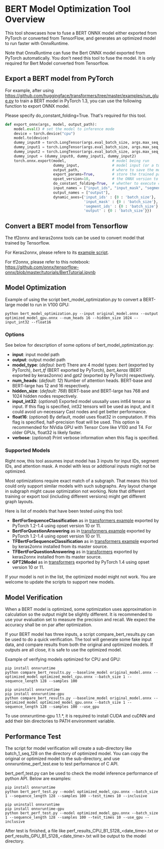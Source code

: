 # BERT Model Optimization Tool Overview

This tool showcases how to fuse a BERT ONNX model either exported from PyTorch or converted from TensorFlow, and generates an optimized model to run faster with OnnxRuntime.

Note that OnnxRuntime can fuse the Bert ONNX model exported from PyTorch automatically. You don't need this tool to fuse the model. It is only required for Bert Model converted from Tensorflow. 

## Export a BERT model from PyTorch
For example, after using https://github.com/huggingface/transformers/tree/master/examples/run_glue.py to train a BERT model in PyTorch 1.3, you can use the following function to export ONNX model. 

Please specify do_constant_folding=True. That's required for this tool.

```python
def export_onnx(args, model, output_path):
    model.eval() # set the model to inference mode
    device = torch.device("cpu")
    model.to(device)
    dummy_input0 = torch.LongTensor(args.eval_batch_size, args.max_seq_length).fill_(1).to(device)
    dummy_input1 = torch.LongTensor(args.eval_batch_size, args.max_seq_length).fill_(1).to(device)
    dummy_input2 = torch.LongTensor(args.eval_batch_size, args.max_seq_length).fill_(0).to(device)
    dummy_input = (dummy_input0, dummy_input1, dummy_input2)
    torch.onnx.export(model,                     # model being run
                      dummy_input,               # model input (or a tuple for multiple inputs)
                      output_path,               # where to save the model (can be a file or file-like object)
                      export_params=True,        # store the trained parameter weights inside the model file
                      opset_version=10,          # the ONNX version to export the model to
                      do_constant_folding=True,  # whether to execute constant folding for optimization
                      input_names = ["input_ids", "input_mask", "segment_ids"],
                      output_names = ["output"],
                      dynamic_axes={'input_ids' : {0 : 'batch_size'},    # variable length axes
                                    'input_mask' : {0 : 'batch_size'},
                                    'segment_ids' : {0 : 'batch_size'},
                                    'output' : {0 : 'batch_size'}})
```

## Convert a BERT model from Tensorflow

The tf2onnx and keras2onnx tools can be used to convert model that trained by Tensorflow.

For Keras2onnx, please refere to its [example script](https://github.com/onnx/keras-onnx/blob/master/applications/nightly_build/test_transformers.py).

For tf2onnx, please refer to this notebook: https://github.com/onnx/tensorflow-onnx/blob/master/tutorials/BertTutorial.ipynb


## Model Optimization

Example of using the script bert_model_optimization.py to convert a BERT-large model to run in V100 GPU:
```console
python bert_model_optimization.py --input original_model.onnx --output optimized_model_gpu.onnx --num_heads 16 --hidden_size 1024 --input_int32 --float16
```

### Options

See below for description of some options of bert_model_optimization.py:

- **input**: input model path
- **output**: output model path
- **model_type**: (*defaul: bert*)
    There are 4 model types: *bert* (exported by PyTorch), *bert_tf* (BERT exported by PyTorch), *bert_keras* (BERT exported by keras2onnx) and *gpt2* (exported by PyTorch) respectively.
- **num_heads**: (*default: 12*)
    Number of attention heads. BERT-base and BERT-large has 12 and 16 respectively.
- **hidden_size**: (*default: 768*)
    BERT-base and BERT-large has 768 and 1024 hidden nodes respectively.
- **input_int32**: (*optional*)
    Exported model ususally uses int64 tensor as input. If this flag is specified, int32 tensors will be used as input, and it could avoid un-necessary Cast nodes and get better performance.
- **float16**: (*optional*)
    By default, model uses float32 in computation. If this flag is specified, half-precision float will be used. This option is recommended for NVidia GPU with Tensor Core like V100 and T4. For older GPUs, float32 is likely faster.
- **verbose**: (*optional*)
    Print verbose information when this flag is specified.

### Supported Models

Right now, this tool assumes input model has 3 inputs for input IDs, segment IDs, and attention mask. A model with less or addtional inputs might not be optimized.

Most optimizations require exact match of a subgraph. That means this tool could only support similar models with such subgraphs. Any layout change in subgraph might cause optimization not working. Note that different training or export tool (including different versions) might get different graph layouts.

Here is list of models that have been tested using this tool:
- **BertForSequenceClassification** as in [transformers example](https://github.com/huggingface/transformers/blob/master/examples/run_glue.py) exported by PyTorch 1.2-1.4 using opset version 10 or 11.
- **BertForQuestionAnswering** as in [transformers example](https://github.com/huggingface/transformers/blob/master/examples/run_squad.py) exported by PyTorch 1.2-1.4 using opset version 10 or 11.
- **TFBertForSequenceClassification** as in [transformers example](https://github.com/huggingface/transformers/blob/master/examples/run_tf_glue.py) exported by keras2onnx installed from its master source.
- **TFBertForQuestionAnswering** as in [transformers](https://github.com/huggingface/transformers/) exported by keras2onnx installed from its master source.
- **GPT2Model** as in [transformers](https://github.com/huggingface/transformers/) exported by PyTorch 1.4 using opset version 10 or 11.

If your model is not in the list, the optimized model might not work. You are welcome to update the scripts to support new models.

## Model Verification

When a BERT model is optimized, some optimization uses approximation in calculation so the output might be slightly different. It is recommended to use your evaluation set to measure the precision and recall. We expect the accuracy shall be on par after optimization.

If your BERT model has three inputs, a script compare_bert_results.py can be used to do a quick verification. The tool will generate some fake input data, and compare results from both the original and optimized models. If outputs are all close, it is safe to use the optimized model.

Example of verifying models optimized for CPU and GPU:

```console
pip install onnxruntime
python compare_bert_results.py --baseline_model original_model.onnx --optimized_model optimized_model_cpu.onnx --batch_size 1 --sequence_length 128 --samples 100

pip uninstall onnxruntime
pip install onnxruntime-gpu
python compare_bert_results.py --baseline_model original_model.onnx --optimized_model optimized_model_gpu.onnx --batch_size 1 --sequence_length 128 --samples 100 --use_gpu
```

To use onnxruntime-gpu 1.1.*, it is required to install CUDA and cuDNN and add their bin directories to PATH environment variable.

## Performance Test

The script for model verification will create a sub-directory like batch_1_seq_128 on the directory of optimized model. You can copy the original or optimized model to the sub-directory, and use onnxruntime_perf_test.exe to test performance of C API.

bert_perf_test.py can be used to check the model inference performance of python API. Below are examples:

```console
pip install onnxruntime
python bert_perf_test.py --model optimized_model_cpu.onnx --batch_size 1 --sequence_length 128 --samples 100 --test_times 10 --inclusive

pip uninstall onnxruntime
pip install onnxruntime-gpu
python bert_perf_test.py --model optimized_model_gpu.onnx --batch_size 1 --sequence_length 128 --samples 100 --test_times 10 --use_gpu --inclusive
```

After test is finished, a file like perf_results_CPU_B1_S128_<date_time>.txt or perf_results_GPU_B1_S128_<date_time>.txt will be output to the model directory.

